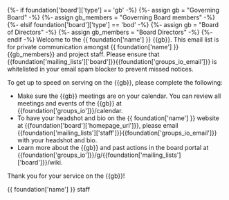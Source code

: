 {%- if foundation['board']['type'] == 'gb' -%}
{%- assign gb = "Governing Board" -%}
{%- assign gb_members = "Governing Board members" -%}
{%- elsif foundation['board']['type'] == 'bod' -%}
{%- assign gb = "Board of Directors" -%}
{%- assign gb_members = "Board Directors" -%}
{%- endif -%}
Welcome to the {{ foundation['name'] }} {{gb}}. This email list is for private communication amongst {{ foundation['name'] }} {{gb_members}} and project staff. Please ensure that {{foundation['mailing_lists']['board']}}{{foundation['groups_io_email']}} is whitelisted in your email spam blocker to prevent missed notices.

To get up to speed on serving on the {{gb}}, please complete the following:

- Make sure the {{gb}} meetings are on your calendar. You can review all meetings and events of the {{gb}} at {{foundation['groups_io']}}/calendar.
- To have your headshot and bio on the {{ foundation['name'] }} website at {{foundation['board']['homepage_url']}}, please email {{foundation['mailing_lists']['staff']}}{{foundation['groups_io_email']}} with your headshot and bio.
- Learn more about the {{gb}} and past actions in the board portal at {{foundation['groups_io']}}/g/{{foundation['mailing_lists']['board']}}/wiki.

Thank you for your service on the {{gb}}!

{{ foundation['name'] }} staff
